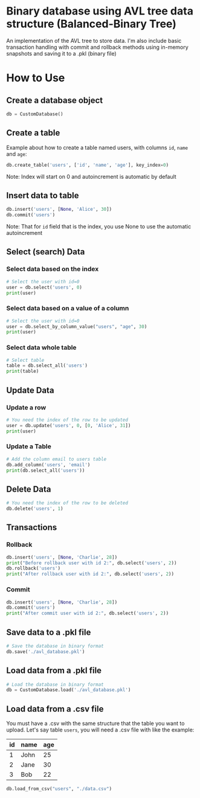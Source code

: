 # Binary database using AVL tree data structure (Balanced-Binary Tree)

An implementation of the AVL tree to store data. I'm also include basic transaction handling with commit and rollback methods using in-memory snapshots and saving it to a .pkl (binary file)

# How to Use

## Create a database object

```python
db = CustomDatabase()
```

## Create a table

Example about how to create a table named users, with columns `id`, `name` and `age`:

```python
db.create_table('users', ['id', 'name', 'age'], key_index=0)
```

Note: Index will start on 0 and autoincrement is automatic by default

## Insert data to table

```python
db.insert('users', [None, 'Alice', 30])
db.commit('users')
```

Note: That for `id` field that is the index, you use None to use the automatic autoincrement

## Select (search) Data

### Select data based on the index

```python
# Select the user with id=0
user = db.select('users', 0)
print(user)
```

### Select data based on a value of a column

```python
# Select the user with id=0
user = db.select_by_column_value("users", "age", 30)
print(user)
```

### Select data whole table

```python
# Select table
table = db.select_all('users')
print(table)
```

## Update Data

### Update a row

```python
# You need the index of the row to be updated
user = db.update('users', 0, [0, 'Alice', 31])
print(user)
```

### Update a Table

```python
# Add the column email to users table
db.add_column('users', 'email')
print(db.select_all('users'))
```

## Delete Data

```python
# You need the index of the row to be deleted
db.delete('users', 1)
```

## Transactions

### Rollback

```python
db.insert('users', [None, 'Charlie', 28])
print("Before rollback user with id 2:", db.select('users', 2))
db.rollback('users')
print("After rollback user with id 2:", db.select('users', 2))
```

### Commit

```python
db.insert('users', [None, 'Charlie', 28])
db.commit('users')
print("After commit user with id 2:", db.select('users', 2))
```

## Save data to a .pkl file

```python
# Save the database in binary format
db.save('./avl_database.pkl')
```

## Load data from a .pkl file

```python
# Load the database in binary format
db = CustomDatabase.load('./avl_database.pkl')
```

## Load data from a .csv file

You must have a .csv with the same structure that the table you want to upload. Let's say table `users`, you will need a .csv file with like the example:

id | name | age
--- | --- | ---
1 | John | 25
2 | Jane | 30
3 | Bob | 22

```python
db.load_from_csv("users", "./data.csv")
```